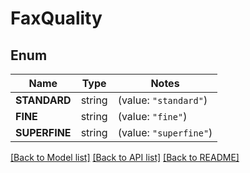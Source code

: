 # FaxQuality

## Enum
Name | Type | Notes
------------ | ------------- | -------------
**STANDARD** | string | (value: `"standard"`)
**FINE** | string | (value: `"fine"`)
**SUPERFINE** | string | (value: `"superfine"`)


[[Back to Model list]](../README.md#documentation-for-models) [[Back to API list]](../README.md#documentation-for-api-endpoints) [[Back to README]](../README.md)


